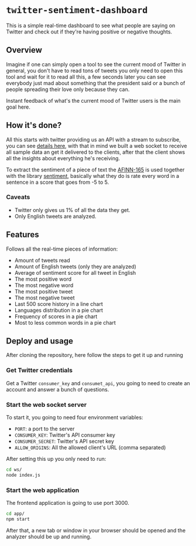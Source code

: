 # `twitter-sentiment-dashboard`

This is a simple real-time dashboard to see what people are saying on Twitter and check out if they're having positive or negative thoughts.

## Overview

Imagine if one can simply open a tool to see the current mood of Twitter in general, you don't have to read tons of tweets you only need to open this tool and wait for it to read all this, a few seconds later you can see everybody just mad about something that the president said or a bunch of people spreading their love only because they can.

Instant feedback of what's the current mood of Twitter users is the main goal here.

## How it's done?

All this starts with twitter providing us an API with a stream to subscribe, you can see [details here](https://developer.twitter.com/en/docs/labs/sampled-stream/api-reference/get-tweets-stream-sample), with that in mind we built a web socket to receive all sample data an get it delivered to the clients, after that the client shows all the insights about everything he's receiving.

To extract the sentiment of a piece of text the [AFINN-165](https://github.com/words/afinn-165) is used together with the library [sentiment](https://github.com/thisandagain/sentiment), basically what they do is rate every word in a sentence in a score that goes from -5 to 5.

### Caveats

- Twitter only gives us 1% of all the data they get.
- Only English tweets are analyzed.

## Features

Follows all the real-time pieces of information:

- Amount of tweets read
- Amount of English tweets (only they are analyzed)
- Average of sentiment score for all tweet in English
- The most positive word
- The most negative word
- The most positive tweet
- The most negative tweet
- Last 500 score history in a line chart
- Languages distribution in a pie chart
- Frequency of scores in a pie chart
- Most to less common words in a pie chart

## Deploy and usage

After cloning the repository, here follow the steps to get it up and running

### Get Twitter credentials

Get a Twitter `consumer_key` and `consumet_api`, you going to need to create an account and answer a bunch of questions.

### Start the web socket server

To start it, you going to need four environment variables:

- `PORT`: a port to the server
- `CONSUMER_KEY`: Twitter's API consumer key
- `CONSUMER_SECRET`: Twitter's API secret key
- `ALLOW_ORIGINS`: All the allowed client's URL (comma separated)

After setting this up you only need to run:

```sh
cd ws/
node index.js
```

### Start the web application

The frontend application is going to use port 3000.

```sh
cd app/
npm start
```

After that, a new tab or window in your browser should be opened and the analyzer should be up and running.
